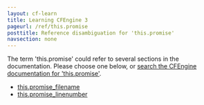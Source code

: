 ```yaml
---
layout: cf-learn
title: Learning CFEngine 3
pageurl: /ref/this.promise
posttitle: Reference disambiguation for 'this.promise'
navsection: none
---
```


The term 'this.promise' could refer to several sections in the documentation. Please choose one below, or
[search the CFEngine documentation for 'this.promise'](http://cfengine.com/docs/3.5/search.html?q=this.promise).

- [this.promise_filename](http://cfengine.com/docs/3.5/reference-special-variables-context-this.html#this-promise_filename)
- [this.promise_linenumber](http://cfengine.com/docs/3.5/reference-special-variables-context-this.html#this-promise_linenumber)
